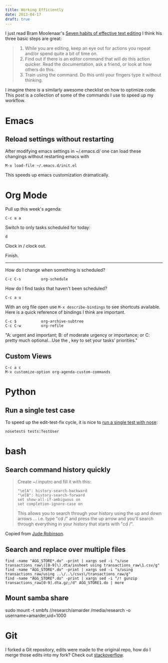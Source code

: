 ```yaml
---
title: Working Efficiently
date: 2013-04-17
draft: true
---
```


I just read Bram Moolenaar's
[Seven habits of effective text editing][habits] I think his three
basic steps are great:

> 1. While you are editing, keep an eye out for actions you repeat
>    and/or spend quite a bit of time on.
> 2. Find out if there is an editor command that will do this action
>    quicker.  Read the documentation, ask a friend, or look at how
>    others do this.
> 3. Train using the command.  Do this until your fingers type it
>    without thinking.

I imagine there is a similarly awesome checklist on how to optimize
code.  This post is a collection of some of the commands I use to
speed up my workflow.

# Emacs

## Reload settings without restarting

After modifying emacs settings in ~/.emacs.d/ one can load these
changings without restarting emacs with

    M-x load-file ~/.emacs.d/init.el
    
This speeds up emacs customization dramatically.

# Org Mode

Pull up this week's agenda:

    C-c a a
    
Switch to only tasks scheduled for today:

    d
    
Clock in / clock out.

Finish.

-----

How do I change when something is scheduled?

    C-c C-s         org-schedule
    
How do I find tasks that haven't been scheduled?

    C-c a u

With an org file open use `M-x describe-bindings` to see shortcuts
available.  Here is a quick reference of bindings I think are
important.

    C-c $           org-archive-subtree
    C-c C-w         org-refile
    
"A: urgent and important; B: of moderate urgency or importance; or C:
pretty much optional...Use the , key to set your tasks’ priorities."

## Custom Views

    C-c a c
    M-x customize-option org-agenda-custom-commands

# Python

## Run a single test case

To speed up the edit-test-fix cycle, it is nice to
[run a single test with nose][nose]:

    nosetests tests:TestUser


# bash

## Search command history quickly

> Create ~/.inputrc and fill it with this:
> 
>     "\e[A": history-search-backward
>     "\e[B": history-search-forward
>     set show-all-if-ambiguous on
>     set completion-ignore-case on
> 
> This allows you to search through your history using the up and down
> arrows ... i.e. type "cd /" and press the up arrow and you'll search
> through everything in your history that starts with "cd /".

Copied from [Jude Robinson](https://coderwall.com/p/oqtj8w).

## Search and replace over multiple files

    find -name "AGG_STORE*.do" -print | xargs sed -i "s/use transactions_raw\([0-9]\).dta/insheet using transactions_raw\1.csv/g"
    find -name "AGG_STORE*.do" -print | xargs sed -i "s/using transactions_raw/using ..\/..\/csvs\/transactions_raw/g"
    find -name "AGG_STORE*.do" -print | xargs sed -i "/! gunzip transactions_raw[0-9].dta.gz;/d" AGG_STORE1.do | more

## Mount samba share

sudo mount -t smbfs //research/amarder /media/research -o username=amarder,uid=1000


# Git

I forked a Git repository, edits were made to the original repo, how
do I merge those edits into my fork? Check out
[stackoverflow][merge-fork].


[habits]: http://www.moolenaar.net/habits.html
[nose]: http://stackoverflow.com/questions/3704473/how-do-i-run-a-single-test-with-nose-in-pylons
[merge-fork]: http://stackoverflow.com/questions/1123344/merging-between-forks-in-github
